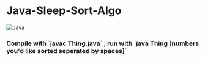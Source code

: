 # Java-Sleep-Sort-Algo
![Java](https://img.shields.io/badge/java-%23ED8B00.svg?style=for-the-badge&logo=java&logoColor=white)

<h3>Compile with `javac Thing.java` , run with `java Thing [numbers you'd like sorted seperated by spaces]`</h3>
